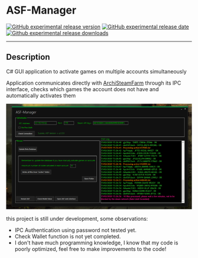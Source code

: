 # ASF-Manager

[![GitHub experimental release version](https://img.shields.io/github/release/Cappi1998/ASF-Manager/all.svg?label=Experimental&maxAge=600)](https://github.com/Cappi1998/ASF-Manager/releases)
[![GitHub experimental release date](https://img.shields.io/github/release-date-pre/Cappi1998/ASF-Manager.svg?label=Released&maxAge=600)](https://github.com/Cappi1998/ASF-Manager/releases)
[![Github experimental release downloads](https://img.shields.io/github/downloads-pre/Cappi1998/ASF-Manager/latest/total.svg?label=Downloads&maxAge=600)](https://github.com/Cappi1998/ASF-Manager/releases)

---

## Description

C# GUI application to activate games on multiple accounts simultaneously

Application communicates directly with [ArchiSteamFarm](https://github.com/JustArchiNET/ArchiSteamFarm) through its IPC interface, checks which games the account does not have and automatically activates them

![](Screenshots/Gui.png)



this project is still under development, some observations:

- IPC Authentication using password not tested yet.
- Check Wallet function is not yet completed.
- I don't have much programming knowledge, I know that my code is poorly optimized, feel free to make improvements to the code!
